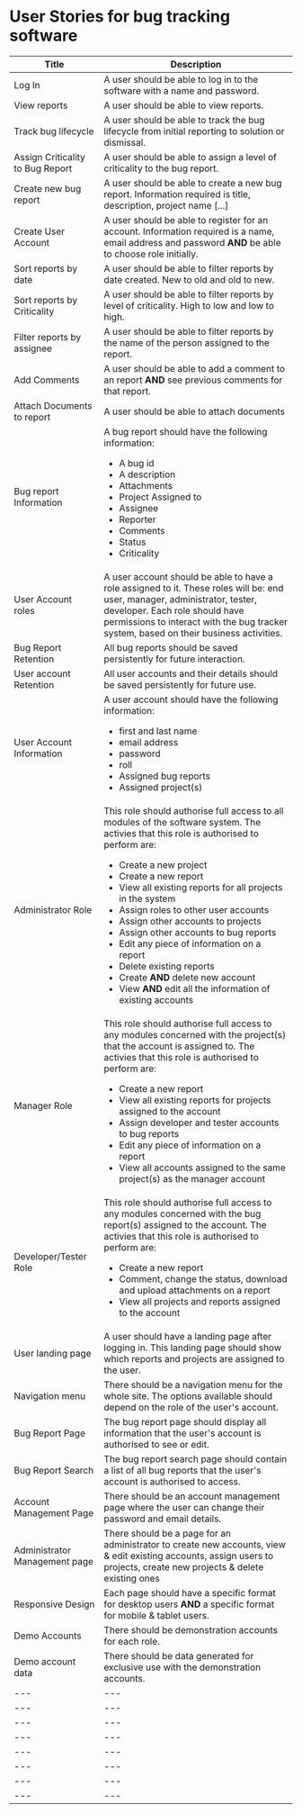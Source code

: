 # **User Stories for bug tracking software**

| Title | Description |
| --- | --- |
| Log In | A user should be able to log in to the software with a name and password. |
| View reports | A user should be able to view reports. |
| Track bug lifecycle | A user should be able to track the bug lifecycle from initial reporting to solution or dismissal. |
| Assign Criticality to Bug Report | A user should be able to assign a level of criticality to the bug report. |
| Create new bug report | A user should be able to create a new bug report. Information required is title, description, project name [...] |
| Create User Account | A user should be able to register for an account. Information required is a name, email address and password **AND** be able to choose role initially. |
| Sort reports by date | A user should be able to filter reports by date created. New to old and old to new. |
| Sort reports by Criticality | A user should be able to filter reports by level of criticality. High to low and low to high. |
| Filter reports by assignee | A user should be able to filter reports by the name of the person assigned to the report. |
| Add Comments | A user should be able to add a comment to an report **AND** see previous comments for that report. |
| Attach Documents to report | A user should be able to attach documents |
| Bug report Information | A bug report should have the following information: <ul> <li> A bug id </li> <li> A description </li> <li> Attachments </li> <li> Project Assigned to </li> <li> Assignee </li> <li> Reporter </li> <li> Comments </li> <li> Status </li> <li> Criticality </li> </ul> |
| User Account roles | A user account should be able to have a role assigned to it. These roles will be: end user, manager, administrator, tester, developer. Each role should have permissions to interact with the bug tracker system, based on their business activities. |
| Bug Report Retention | All bug reports should be saved persistently for future interaction. |
| User account Retention | All user accounts and their details should be saved persistently for future use. |
| User Account Information | A user account should have the following information: <ul> <li> first and last name </li> <li> email address </li> <li> password </li> <li> roll </li> <li> Assigned bug reports </li> <li> Assigned project(s) </li> </ul> |
| Administrator Role | This role should authorise full access to all modules of the software system. The activies that this role is authorised to perform are: <ul> <li> Create a new project </li> <li> Create a new report </li> <li> View all existing reports for all projects in the system </li> <li> Assign roles to other user accounts </li> <li> Assign other accounts to projects </li> <li> Assign other accounts to bug reports </li> <li> Edit any piece of information on a report </li> <li> Delete existing reports </li> <li> Create **AND** delete new account </li> <li> View **AND** edit all the information of existing accounts </li> </ul> |
| Manager Role | This role should authorise full access to any modules concerned with the project(s) that the account is assigned to. The activies that this role is authorised to perform are: <ul> <li> Create a new report </li> <li> View all existing reports for projects assigned to the account </li> <li> Assign developer and tester accounts to bug reports </li> <li> Edit any piece of information on a report </li> <li> View all accounts assigned to the same project(s) as the manager account </li> </ul> |
| Developer/Tester Role | This role should authorise full access to any modules concerned with the bug report(s) assigned to the account. The activies that this role is authorised to perform are: <ul> <li> Create a new report </li> <li> Comment, change the status, download and upload attachments on a report </li> <li> View all projects and reports assigned to the account </li> </ul> |
| User landing page | A user should have a landing page after logging in. This landing page should show which reports and projects are assigned to the user. |
| Navigation menu | There should be a navigation menu for the whole site. The options available should depend on the role of the user's account. |
| Bug Report Page | The bug report page should display all information that the user's account is authorised to see or edit. |
| Bug Report Search | The bug report search page should contain a list of all bug reports that the user's account is authorised to access. |
| Account Management Page | There should be an account management page where the user can change their password and email details. |
| Administrator Management page | There should be a page for an administrator to create new accounts, view & edit existing accounts, assign users to projects, create new projects & delete existing ones |
| Responsive Design | Each page should have a specific format for desktop users **AND** a specific format for mobile & tablet users. |
| Demo Accounts | There should be demonstration accounts for each role. |
| Demo account data | There should be data generated for exclusive use with the demonstration accounts. |
| --- | --- |
| --- | --- |
| --- | --- |
| --- | --- |
| --- | --- |
| --- | --- |
| --- | --- |
| --- | --- |